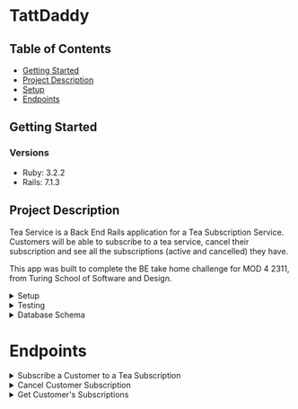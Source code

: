 # TattDaddy

## Table of Contents
- [Getting Started](#getting-started)
- [Project Description](#project-description)
- [Setup](#setup)
- [Endpoints](#endpoints)

## Getting Started
### Versions
- Ruby: 3.2.2
- Rails: 7.1.3

## Project Description

Tea Service is a Back End Rails application for a Tea Subscription Service. Customers will be able to subscribe to a tea service, cancel their subscription and see all the subscriptions (active and cancelled) they have.

This app was built to complete the BE take home challenge for MOD 4 2311, from Turing School of Software and Design.

<details>
  <summary>Setup</summary>
  1. Fork and/or Clone this Repo from GitHub.
  2. In your terminal use `$ git clone <ssh or https path>`.
  3. Change into the cloned directory using `$ cd example`.
  4. Install the gem packages using `$ bundle install`.
  5. Database Migrations can be set up by running: 
  ``` bash 
  $ rails rake db:{drop,create,migrate,seed}
  ```
</details>

<details>
  <summary>Testing</summary>

  Test using the terminal utilizing RSpec:

  ```bash
  $ bundle exec rspec spec/<follow directory path to test specific files>
  ```

  or test the whole suite with `$ bundle exec rspec`
</details>

<details>
  <summary>Database Schema</summary>

</details>

# Endpoints
<details>
<summary>Subscribe a Customer to a Tea Subscription</summary>
Request:

```http
POST /api/v0/customers
Content-Type: application/json
Accept: application/json
```

Body:

```json
{
  "customer_identity": {
    "customer_id":2,
    "subscription_id":8
  }
}
(where 2 and 8 are valid customer and subscription IDs)
```

Response: `status: 200`
Response: `message: Subscription successfully added to Customer`
</details>

<details>
<summary>Cancel Customer Subscription</summary>
Request:

```http
DELETE /api/v0/customers/:customer_id/subscriptions/:id
Content-Type: application/json
Accept: application/json
```

Body:

```json
{
  "customer_identity": {
    "customer_id":2,
    "subscription_id":8
  }
}
(where 2 and 8 are valid customer and subscription IDs)
```

Response: `status: 204`
</details>

<details>
<summary>Get Customer's Subscriptions</summary>
Request:

```http
GET /api/v0/customers/:customer_id/subscriptions
Content-Type: application/json
Accept: application/json
```

Response: `status: 200`

```json
{
  "data": [
    {
      "id": "210",
      "type": "subscriptions",
      "attributes": {
        "title": "atlas",
        "price": 12.2,
        "frequency": "bi-weekly"
      }
    },
    {
      "id": "211",
      "type": "subscriptions",
      "attributes": {
        "title": "sturni",
        "price": 8.6,
        "frequency": "yearly"
      }
    }, "..."
  ]
}
```
</details>